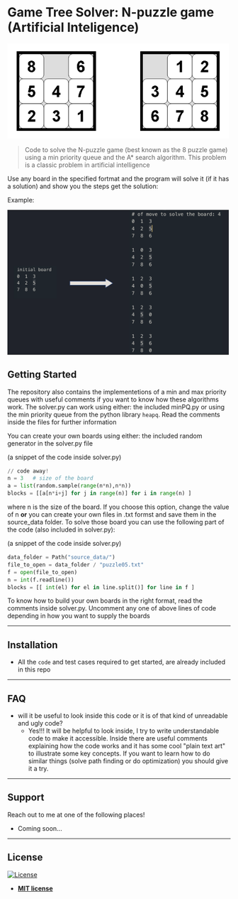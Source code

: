 # Game Tree Solver: N-puzzle game (Artificial Inteligence)

<img src = "source_data/8PuzzleGame.png" width="500">


> Code to solve the N-puzzle game (best known as the 8 puzzle game) using a min priority queue and the A* search algorithm.
> This problem is a classic problem in artificial intelligence

Use any board in the specified fortmat and the program will solve it (if it has a solution) and show you the steps get the solution:

Example:

<img src = "source_data/output.png" width="500">


## Getting Started 

The repository also contains the implementetions of a min and max priority queues with useful comments if you want to know how these algorithms work. The solver.py can work using either: the included minPQ.py or using the min priority queue from the python library ```heapq```. Read the comments inside the files for further information

You can create your own boards using either: the included random generator in the solver.py file

(a snippet of the code inside solver.py)
```python
// code away!
n = 3   # size of the board
a = list(random.sample(range(n*n),n*n))  
blocks = [[a[n*i+j] for j in range(n)] for i in range(n) ]
```
where n is the size of the board. If you choose this option, change the value of n **or** you can create your own files in .txt formst and save them in the source_data folder. To solve those board you can use the following part of the code (also included in solver.py):

(a snippet of the code inside solver.py)
```python
data_folder = Path("source_data/")
file_to_open = data_folder / "puzzle05.txt"
f = open(file_to_open)
n = int(f.readline())
blocks = [[ int(el) for el in line.split()] for line in f ]
```
To know how to build your own boards in the right format, read the comments inside solver.py.
Uncomment any one of above lines of code depending in how you want to supply the boards

---

## Installation

- All the `code` and test cases required to get started, are already included in this repo 


---

## FAQ

- will it be useful to look inside this code or it is of that kind of unreadable and ugly code?
    - Yes!!! It will be helpful to look inside, I try to write understandable code to make it accessible. 
      Inside there are useful comments explaining how the code works and it has some cool "plain text art" to illustrate
      some key concepts. If you want to learn how to do similar things (solve path finding or do optimization) you should 
      give it a try. 

---

## Support

Reach out to me at one of the following places!

- Coming soon...


---

## License

[![License](http://img.shields.io/:license-mit-blue.svg?style=flat-square)](http://badges.mit-license.org)

- **[MIT license](http://opensource.org/licenses/mit-license.php)**
